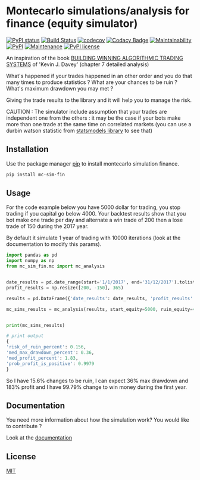 # Montecarlo simulations/analysis for finance (equity simulator)

[![PyPI status](https://img.shields.io/pypi/status/ansicolortags.svg)](https://pypi.python.org/pypi/ansicolortags/)
[![Build Status](https://travis-ci.org/gaugau3000/mc_sim_fin.svg?branch=master)](https://travis-ci.com/gaugau3000/mc_sim_fin)
[![codecov](https://codecov.io/gh/gaugau3000/mc_sim_fin/branch/master/graph/badge.svg)](https://codecov.io/gh/gaugau3000/mc_sim_fin)
[![Codacy Badge](https://api.codacy.com/project/badge/Grade/37f78d31316241e4b97126c340975652)](https://www.codacy.com/manual/gaugau3000/mc_sim_fin?utm_source=github.com&amp;utm_medium=referral&amp;utm_content=gaugau3000/mc_sim_fin&amp;utm_campaign=Badge_Grade)
[![Maintainability](https://api.codeclimate.com/v1/badges/5aeaf6091ec31dd12b60/maintainability)](https://codeclimate.com/github/gaugau3000/mc_sim_fin/maintainability)
[![PyPI](https://img.shields.io/pypi/v/mc-sim-fin)](https://pypi.org/project/mc-sim-fin/)
[![Maintenance](https://img.shields.io/badge/Maintained%3F-yes-green.svg)](https://GitHub.com/gaugau3000/mc_sim_fin/graphs/commit-activity)
[![PyPI license](https://img.shields.io/pypi/l/ansicolortags.svg)](https://pypi.python.org/pypi/ansicolortags/)

An inspiration of the book [BUILDING WINNING ALGORITHMIC TRADING SYSTEMS](https://www.amazon.com/Building-Winning-Algorithmic-Trading-Systems/dp/1118778987) of 'Kevin J. Davey' (chapter 7 detailed analysis)

What's happened if your trades happened in an other order and you do that many times to produce statistics ? What are your chances to be ruin ? What's maximum drawdown you may met ?

Giving the trade results to the library and it will help you to manage the risk.

CAUTION : The simulator include assumption that your trades are independent one from the others : it may be the case if your bots make more than one trade at the same time on correlated markets (you can use a durbin watson statistic from [statsmodels library](https://www.statsmodels.org/dev/generated/statsmodels.stats.stattools.durbin_watson.html) to see that)

## Installation

Use the package manager [pip](https://pip.pypa.io/en/stable/) to install montecarlo simulation finance.

```bash
pip install mc-sim-fin
```

## Usage

For the code example below you have 5000 dollar for trading, you stop trading if you capital go below 4000. Your backtest results show that you bot make one trade per day and alternate a win trade of 200 then a lose trade of 150 during the 2017 year.

By default it simulate 1 year of trading with 10000 iterations (look at the documentation to modify this params).

```python
import pandas as pd
import numpy as np
from mc_sim_fin.mc import mc_analysis


date_results = pd.date_range(start='1/1/2017', end='31/12/2017').tolist()
profit_results = np.resize([200, -150], 365)

results = pd.DataFrame({'date_results': date_results, 'profit_results': profit_results})

mc_sims_results = mc_analysis(results, start_equity=5000, ruin_equity=4000)


print(mc_sims_results)

# print output
{
'risk_of_ruin_percent': 0.156,
'med_max_drawdown_percent': 0.36,
'med_profit_percent': 1.83,
'prob_profit_is_positive': 0.9979
}

```

So I have 15.6% changes to be ruin, I can expect 36% max drawdown and 183% profit and I have 99.79% change to win money during the first year.

## Documentation

You need more information about how the simulation work? You would like to contribute ?

Look at the [documentation](https://gaugau3000.github.io/mc_sim_fin/)

## License

[MIT](https://choosealicense.com/licenses/mit/)